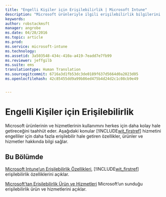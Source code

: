 ```yaml
---
title: "Engelli Kişiler için Erişilebilirlik | Microsoft Intune"
description: "Microsoft ürünleriyle ilgili erişilebilirlik bilgilerini okuyun."
keywords: 
author: robstackmsft
manager: angrobe
ms.date: 04/28/2016
ms.topic: article
ms.prod: 
ms.service: microsoft-intune
ms.technology: 
ms.assetid: 3a503548-434c-410a-a419-7eadd7e7fb99
ms.reviewer: jeffgilb
ms.suite: ems
translationtype: Human Translation
ms.sourcegitcommit: 6716a3d1fb53dc3de0189f637d5664d0a2023d05
ms.openlocfilehash: 42c85455dd9a99b86ed475b4d24d2c1c08cb9e49


---
```


# Engelli Kişiler için Erişilebilirlik
Microsoft ürünlerinin ve hizmetlerinin kullanımını herkes için daha kolay hale getireceğini taahhüt eder. Aşağıdaki konular [!INCLUDE[wit_firstref](./includes/wit_firstref_md.md)] hizmetini engelliler için daha fazla erişilebilir hale getiren özellikler, ürünler ve hizmetler hakkında bilgi sağlar.

## Bu Bölümde
[Microsoft Intune’un Erişilebilirlik Özellikleri](accessibility-features-of-microsoft-intune.md), [!INCLUDE[wit_firstref](./includes/wit_firstref_md.md)] erişilebilirlik özelliklerini açıklar.

[Microsoft’tan Erişilebilirlik Ürün ve Hizmetleri](accessibility-products-and-services-from-microsoft.md) Microsoft’un sunduğu erişilebilirlik ürün ve hizmetlerini açıklar.




<!--HONumber=Jul16_HO4-->


